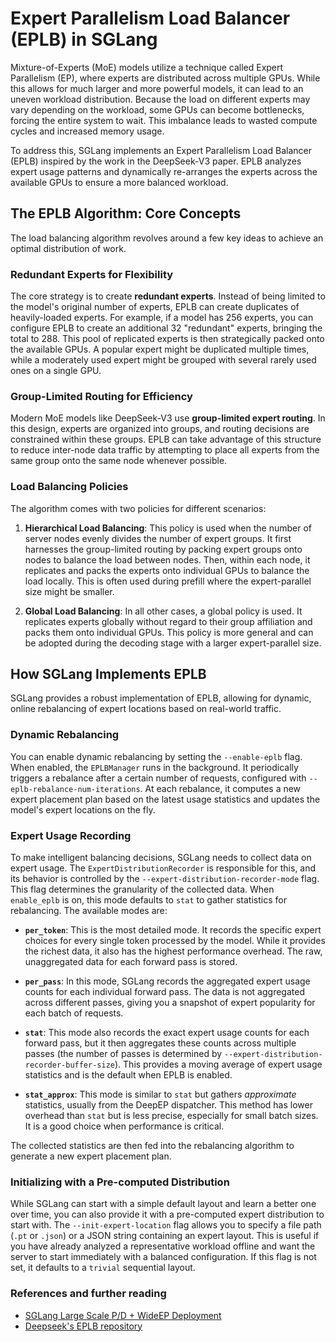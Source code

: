 <!--
SPDX-FileCopyrightText: Copyright (c) 2025 NVIDIA CORPORATION & AFFILIATES. All rights reserved.
SPDX-License-Identifier: Apache-2.0
-->

# Expert Parallelism Load Balancer (EPLB) in SGLang

Mixture-of-Experts (MoE) models utilize a technique called Expert Parallelism (EP), where experts are distributed across multiple GPUs. While this allows for much larger and more powerful models, it can lead to an uneven workload distribution. Because the load on different experts may vary depending on the workload, some GPUs can become bottlenecks, forcing the entire system to wait. This imbalance leads to wasted compute cycles and increased memory usage.

To address this, SGLang implements an Expert Parallelism Load Balancer (EPLB) inspired by the work in the DeepSeek-V3 paper. EPLB analyzes expert usage patterns and dynamically re-arranges the experts across the available GPUs to ensure a more balanced workload.

## The EPLB Algorithm: Core Concepts

The load balancing algorithm revolves around a few key ideas to achieve an optimal distribution of work.

### Redundant Experts for Flexibility

The core strategy is to create **redundant experts**. Instead of being limited to the model's original number of experts, EPLB can create duplicates of heavily-loaded experts. For example, if a model has 256 experts, you can configure EPLB to create an additional 32 "redundant" experts, bringing the total to 288. This pool of replicated experts is then strategically packed onto the available GPUs. A popular expert might be duplicated multiple times, while a moderately used expert might be grouped with several rarely used ones on a single GPU.

### Group-Limited Routing for Efficiency

Modern MoE models like DeepSeek-V3 use **group-limited expert routing**. In this design, experts are organized into groups, and routing decisions are constrained within these groups. EPLB can take advantage of this structure to reduce inter-node data traffic by attempting to place all experts from the same group onto the same node whenever possible.

### Load Balancing Policies

The algorithm comes with two policies for different scenarios:

1.  **Hierarchical Load Balancing**: This policy is used when the number of server nodes evenly divides the number of expert groups. It first harnesses the group-limited routing by packing expert groups onto nodes to balance the load between nodes. Then, within each node, it replicates and packs the experts onto individual GPUs to balance the load locally. This is often used during prefill where the expert-parallel size might be smaller.

2.  **Global Load Balancing**: In all other cases, a global policy is used. It replicates experts globally without regard to their group affiliation and packs them onto individual GPUs. This policy is more general and can be adopted during the decoding stage with a larger expert-parallel size.

## How SGLang Implements EPLB

SGLang provides a robust implementation of EPLB, allowing for dynamic, online rebalancing of expert locations based on real-world traffic.

### Dynamic Rebalancing

You can enable dynamic rebalancing by setting the `--enable-eplb` flag. When enabled, the `EPLBManager` runs in the background. It periodically triggers a rebalance after a certain number of requests, configured with `--eplb-rebalance-num-iterations`. At each rebalance, it computes a new expert placement plan based on the latest usage statistics and updates the model's expert locations on the fly.

### Expert Usage Recording

To make intelligent balancing decisions, SGLang needs to collect data on expert usage. The `ExpertDistributionRecorder` is responsible for this, and its behavior is controlled by the `--expert-distribution-recorder-mode` flag. This flag determines the granularity of the collected data. When `enable_eplb` is on, this mode defaults to `stat` to gather statistics for rebalancing. The available modes are:

- **`per_token`**: This is the most detailed mode. It records the specific expert choices for every single token processed by the model. While it provides the richest data, it also has the highest performance overhead. The raw, unaggregated data for each forward pass is stored.

- **`per_pass`**: In this mode, SGLang records the aggregated expert usage counts for each individual forward pass. The data is not aggregated across different passes, giving you a snapshot of expert popularity for each batch of requests.

- **`stat`**: This mode also records the exact expert usage counts for each forward pass, but it then aggregates these counts across multiple passes (the number of passes is determined by `--expert-distribution-recorder-buffer-size`). This provides a moving average of expert usage statistics and is the default when EPLB is enabled.

- **`stat_approx`**: This mode is similar to `stat` but gathers _approximate_ statistics, usually from the DeepEP dispatcher. This method has lower overhead than `stat` but is less precise, especially for small batch sizes. It is a good choice when performance is critical.

The collected statistics are then fed into the rebalancing algorithm to generate a new expert placement plan.

### Initializing with a Pre-computed Distribution

While SGLang can start with a simple default layout and learn a better one over time, you can also provide it with a pre-computed expert distribution to start with. The `--init-expert-location` flag allows you to specify a file path (`.pt` or `.json`) or a JSON string containing an expert layout. This is useful if you have already analyzed a representative workload offline and want the server to start immediately with a balanced configuration. If this flag is not set, it defaults to a `trivial` sequential layout.

### References and further reading

- [SGLang Large Scale P/D + WideEP Deployment](https://lmsys.org/blog/2025-05-05-large-scale-ep/#expert-parallelism-load-balancer)
- [Deepseek's EPLB repository](https://github.com/deepseek-ai/EPLB)
